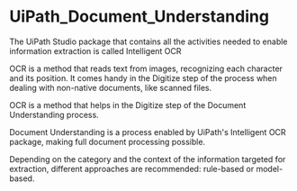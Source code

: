 # UiPath_Document_Understanding

The UiPath Studio package that contains all the activities needed to enable information extraction is called Intelligent OCR

OCR is a method that reads text from images, recognizing each character and its position. It comes handy in the Digitize step of the process when dealing with non-native documents, like scanned files.

OCR is a method that helps in the Digitize step of the Document Understanding process. 

Document Understanding is a process enabled by UiPath's Intelligent OCR package, making full document processing possible. 

Depending on the category and the context of the information targeted for extraction, different approaches are recommended: rule-based or model-based.
